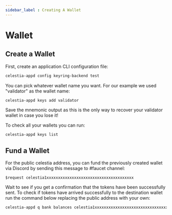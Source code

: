 ```yaml
---
sidebar_label : Creating A Wallet
---
```


# Wallet

## Create a Wallet

First, create an application CLI configuration file:

 ```sh
 celestia-appd config keyring-backend test
 ```

You can pick whatever wallet name you want.
For our example we used "validator" as the wallet name:

```sh
celestia-appd keys add validator
```

Save the mnemonic output as this is the only way to
recover your validator wallet in case you lose it!

To check all your wallets you can run:

```sh
celestia-appd keys list
```

## Fund a Wallet

For the public celestia address, you can fund the
previously created wallet via Discord by sending
this message to #faucet channel:

```text
$request celestia1xxxxxxxxxxxxxxxxxxxxxxxxxxxxxxxxxxxxxx
```

Wait to see if you get a confirmation that the
tokens have been successfully sent. To check if
tokens have arrived successfully to the destination
wallet run the command below replacing the public
address with your own:

```sh
celestia-appd q bank balances celestia1xxxxxxxxxxxxxxxxxxxxxxxxxxxxxxxxxxxxxx
```

